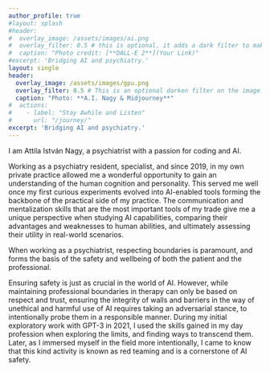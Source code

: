 ```yaml
---
author_profile: true
#layout: splash
#header:
#  overlay_image: /assets/images/ai.png
#  overlay_filter: 0.5 # this is optional, it adds a dark filter to make text stand out
#  caption: "Photo credit: [**DALL-E 2**](Your Link)"
#excerpt: 'Bridging AI and psychiatry.'
layout: single
header:
  overlay_image: /assets/images/gpu.png
  overlay_filter: 0.5 # This is an optional darken filter on the image. Adjust as needed.
  caption: "Photo: **A.I. Nagy & Midjourney**"
#  actions:
#    - label: "Stay Awhile and Listen"
#      url: "/journey/"
excerpt: 'Bridging AI and psychiatry.'
---
```


<style type="text/css">
.page__hero--overlay {
  height: 400px; /* Or whatever height you desire */
  background-position: center bottom  background-color: black; /* Set the background color to black */
  background-size: auto 800px; /* Set the height of the image to 400px and let the width adjust automatically */
  background-repeat: no-repeat; /* Prevent the image from repeating */
  background-color: black;
}
#page-title { margin-top: 1.5em; margin-bottom: 1em;}
</style>

I am Attila István Nagy, a psychiatrist with a passion for coding and AI.

Working as a psychiatry resident, specialist, and since 2019, in my own private
practice allowed me a wonderful opportunity to gain an understanding of the
human cognition and personality. This served me well once my first curious
experiments evolved into AI-enabled tools forming the backbone of the practical
side of my practice. The communication and mentalization skills that are the
most important tools of my trade give me a unique perspective when studying AI
capabilities, comparing their advantages and weaknesses to human abilities, and
ultimately assessing their utility in real-world scenarios.

When working as a psychiatrist, respecting boundaries is paramount, and forms
the basis of the safety and wellbeing of both the patient and the professional.

Ensuring safety is just as crucial in the world of AI. However, while
maintaining professional boundaries in therapy can only be based on respect and
trust, ensuring the integrity of walls and barriers in the way of unethical and
harmful use of AI requires taking an adversarial stance, to intentionally probe
them in a responsible manner. During my initial exploratory work with GPT-3 in
2021, I used the skills gained in my day profession when exploring the limits,
and finding ways to transcend them. Later, as I immersed myself in the field
more intentionally, I came to know that this kind activity is known as red
teaming and is a cornerstone of AI safety.


